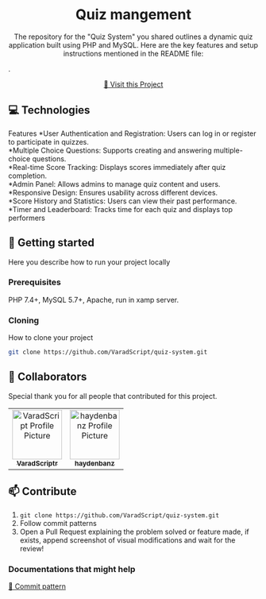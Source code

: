 

<h1 align="center" style="font-weight: bold;">Quiz mangement </h1>



<p align="center">The repository for the "Quiz System" you shared outlines a dynamic quiz application built using PHP and MySQL. Here are the key features and setup instructions mentioned in the README file:

.</p>


<p align="center">
<a href="https://github.com/VaradScript/quiz-system">📱 Visit this Project</a>
</p>


<h2 id="technologies">💻 Technologies</h2>
Features
*User Authentication and Registration: Users can log in or register to participate in quizzes.<br>
*Multiple Choice Questions: Supports creating and answering multiple-choice questions.<br>
*Real-time Score Tracking: Displays scores immediately after quiz completion.<br>
*Admin Panel: Allows admins to manage quiz content and users.<br>
*Responsive Design: Ensures usability across different devices.<br>
*Score History and Statistics: Users can view their past performance.<br>
*Timer and Leaderboard: Tracks time for each quiz and displays top performers<br>

<h2 id="started">🚀 Getting started</h2>

Here you describe how to run your project locally

<h3>Prerequisites</h3>

PHP 7.4+,
MySQL 5.7+,
Apache,
run in xamp server.

<h3>Cloning</h3>

How to clone your project

```bash
git clone https://github.com/VaradScript/quiz-system.git

```

<h2 id="colab">🤝 Collaborators</h2>

<p>Special thank you for all people that contributed for this project.</p>
<table>
<tr>

<td align="center">
<a href="https://github.com/VaradScript">
<img src="https://avatars.githubusercontent.com/u/108749445?v=4" width="100px;" alt="VaradScript Profile Picture"/><br>

<sub>
<b>VaradScriptr</b>
</sub>
</a>
</td>

<td align="center">
<a href="https://github.com/haydenbanz">
<img src="https://avatars.githubusercontent.com/u/67865621?v=4" width="100px;" alt=" haydenbanz Profile Picture"/><br>
<sub>
<b>haydenbanz</b>
</sub>
</a>
</td>

</tr>
</table>

<h2 id="contribute">📫 Contribute</h2>


1. `git clone https://github.com/VaradScript/quiz-system.git`
2. Follow commit patterns
3. Open a Pull Request explaining the problem solved or feature made, if exists, append screenshot of visual modifications and wait for the review!

<h3>Documentations that might help</h3>


[💾 Commit pattern](https://gist.github.com/joshbuchea/6f47e86d2510bce28f8e7f42ae84c716)
